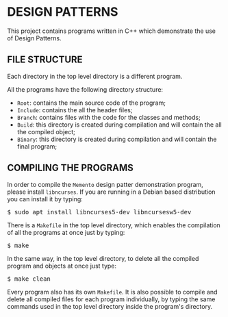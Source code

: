 # DESIGN PATTERNS

This project contains programs written in C++  which demonstrate the use of Design Patterns.

## FILE STRUCTURE

Each directory in the top level directory is a different program.

All the programs have the following directory structure:

* `Root`: contains the main source code of the program;
* `Include`: contains the all the header files;
* `Branch`: contains files with the code for the classes and methods;
* `Build`: this directory is created during compilation and will contain the all the compiled object;
* `Binary`: this directory is created during compilation and will contain the final program;


## COMPILING THE PROGRAMS

In order to compile the `Memento` design patter demonstration program, please install `libncurses`. If you are running in a Debian based distribution you can install it by typing:

<pre>
$ sudo apt install libncurses5-dev libncursesw5-dev 
</pre>

There is a `Makefile` in the top level directory, which enables the compilation of all the programs at once just by typing:

<pre>
$ make
</pre>

In the same way, in the top level directory, to delete all the compiled program and objects at once  just type:

<pre>
$ make clean
</pre>

Every program also has its own `Makefile`. It is also possible to compile and delete all compiled files for each program individually, by typing the same commands used in the top level directory inside the program's directory.
